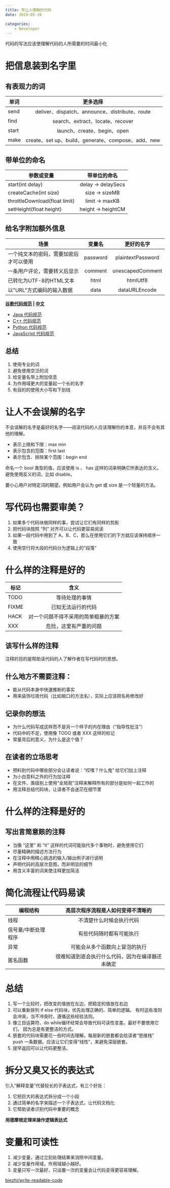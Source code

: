 ```yaml
---
title: 写让人理解的代码
date: 2019-05-10

categories:
    - Developer
---
```


代码的写法应该使理解代码的人所需要的时间最小化

<!--more-->

# 把信息装到名字里

## 有表现力的词

| 单词 | 更多选择 | 
|-------|:--------:| 
| send | deliver、dispatch、announce、distribute、route | 
| find | search、extract、locate、recover | 
| start | launch、create、begin、open | 
| make | create、set up、build、generate、compose、add、new |

## 带单位的命名

| 参数或变量 | 带单位的命名 | 
|-------|:--------:| 
| start(int delay) | delay -> delaySecs | 
| createCache(int size) | size -> sizeMB | 
| throttleDownload(float limit) | limit -> maxKB | 
| setHeight(float height) | height -> heightCM | 

## 给名字附加额外信息

| 场景 | 变量名 | 更好的名字 | 
|-------|:--------:|:-------:| 
| 一个纯文本的密码，需要加密后才可以使用 | password | plaintextPassword | 
| 一条用户评论，需要转义后显示 | comment | unescapedComment | 
| 已转化为UTF-8的HTML文本 | html | htmlUtf8 |
| 以"URL"方式编码的输入数据 | data | dataURLEncode |

**[谷歌代码规范](https://github.com/google/styleguide) | [中文](http://zh-google-styleguide.readthedocs.io/en/latest/)** 

- [Java 代码规范](https://google.github.io/styleguide/javaguide.html)
- [C++ 代码规范](https://google.github.io/styleguide/cppguide.html)
- [Python 代码规范](https://github.com/google/styleguide/blob/gh-pages/pyguide.md)
- [JavaScript 代码规范](https://google.github.io/styleguide/jsguide.html)

## 总结

1. 使用专业的词
2. 避免使用空泛的词
3. 给变量名带上附加信息
4. 为作用域更大的变量起一个长的名字
5. 有目的的使用大小写和下划线

# 让人不会误解的名字

不会误解的名字是最好的名字——阅读代码的人应该理解你的本意，并且不会有其他的理解。

- 表示上限和下限：max min
- 表示包含的范围：first last
- 表示包含、排除某个范围：begin end

命名一个 bool 类型的值，应该使用 is 、 has 这样的词来明确它所表达的含义。
避免使用反义的词，比如 disable。

要小心用户对特定词的期望。例如用户会认为 get 或 size 是一个轻量的方法。

# 写代码也需要审美？

1. 如果多个代码块做同样的事，尝试让它们有同样的剪影
2. 把代码块按照 “列” 对齐可以让代码更容易阅读
3. 如果一段代码中用到了 A、B、C，那么在使用它们的下方就应该保持顺序一致
4. 使用空行将大段的代码分为逻辑上的“段落”

# 什么样的注释是好的

| 标记 | 含义 | 
|-------|:--------:| 
| TODO | 等待处理的事情 | 
| FIXME | 已知无法运行的代码 | 
| HACK | 对一个问题不得不采用的简单粗暴的方案 | 
| XXX | 危险，这里有严重的问题 |

## 该写什么样的注释

注释的目的是帮助读代码的人了解作者在写代码时的思想。

## 什么地方不需要注释：

- 能从代码本身中快速推断的事实
- 用来装饰垃圾代码（比如拗口的方法名），实际上应该把名称修改好

## 记录你的想法

- 为什么代码写成这样而不是另一个样子的内在理由（“指导性批注”）
- 代码中的不足，使用像 TODO 或者 XXX 这样的标记
- 常量背后的意义，为什么是这个值？

## 在读者的立场思考

- 预料到代码中哪些部分会让读者说：“哎嘿？什么鬼” 给它们加上注释
- 为小白意料之外的行为加注释
- 在文件、类级别上使用“全局观”注释来解释所有的部分是如何一起工作的
- 用注释总结代码块，让读者不会迷茫在细节里

# 什么样的注释是好的

## 写出言简意赅的注释

- 当像 “这里” 和 “it” 这样的代词可能指代多个事物时，避免使用它们
- 尽量精确的描述方法行为
- 在注释中用精心挑选的输入/输出例子进行说明
- 声明代码的高层次意图，而非明显的细节
- 用含义丰富的词来使注释更加简洁

# 简化流程让代码易读

| 编程结构 | 高层次程序流程是人如何变得不清晰的 | 
|-------|:--------:| 
| 线程 | 不清楚什么时候会执行代码 | 
| 信号量/中断处理程序 | 有些代码随时都有可能执行 | 
| 异常 | 可能会从多个函数向上冒泡的执行 | 
| 匿名函数 | 很难知道到底会执行什么代码，因为在编译器还未确定 |

# 总结

1. 写一个比较时，把改变的值放在左边，把稳定的值放在右边
2. 可以重新排列 if else 代码块，优先处理正确的、简单的逻辑。
有时这些准则会冲突，当不冲突时，遵循这些经验法则。
3. 像三目运算符、do while循环经常会导致代码可读性变差。最好不要使用它们，
因为总是有更整洁的方式。
4. 嵌套的代码块需要花一些时间去理解。每层新的嵌套都会给读者“思维栈” push 
一条数据。应该让它们变得“线性”，来避免深层嵌套。
5. 提早返回可以让代码更整洁。

# 拆分又臭又长的表达式

引入“解释变量”代替较长的子表达式，有三个好处：

1. 它把巨大的表达式拆分成一个小段
2. 通过简单的名字来描述一个子表达式，让代码文档化
3. 它帮助读者识别代码中重要的概念

**用德摩根定理来操作逻辑表达式**

# 变量和可读性

1. 减少变量，通过立刻处理结果来消除中间变量。
2. 减少变量作用域，作用域越小越好。
3. 变量只写一次最好，只设置一次的变量会让代码变得更容易理解。

[biezhi/write-readable-code](https://github.com/biezhi/write-readable-code)